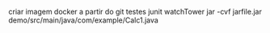 criar imagem docker a partir do git 
testes junit
watchTower
jar -cvf jarfile.jar demo/src/main/java/com/example/Calc1.java

